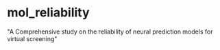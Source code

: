 # mol_reliability
"A Comprehensive study on the reliability of neural prediction models for virtual screening"
